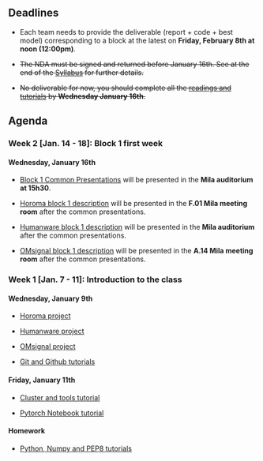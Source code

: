 ## Deadlines

- Each team needs to provide the deliverable (report + code + best model) corresponding
to a block at the latest on __Friday, February 8th at noon (12:00pm)__.

- ~~The NDA must be signed and returned before January 16th. See at the end of the [Syllabus](https://github.com/mila-udem/ift6759/blob/master/syllabus.md) for further details.~~

- ~~No deliverable for now, you should complete all the [readings and tutorials](https://github.com/mila-udem/ift6759/blob/master/tutorials/python-numpy-pytorch.md) by __Wednesday January 16th__.~~ 

## Agenda

### Week 2 [Jan. 14 - 18]: Block 1 first week

#### Wednesday, January 16th

- [Block 1 Common Presentations](https://github.com/mila-udem/ift6759/blob/master/tutorials/common-week2.pdf) will be presented in the __Mila auditorium at 15h30__.

- [Horoma block 1 description](https://github.com/mila-udem/ift6759/blob/master/projects/horoma-block1.pdf) will be presented in the __F.01 Mila meeting room__ after the common presentations.

- [Humanware block 1 description](https://github.com/mila-udem/ift6759/blob/master/projects/humanware-block1.pdf) will be presented in the __Mila auditorium__ after the common presentations.

- [OMsignal block 1 description](https://github.com/mila-udem/ift6759/blob/master/projects/omsignal-block1.pdf) will be presented in the __A.14 Mila meeting room__ after the common presentations.

### Week 1 [Jan. 7 - 11]: Introduction to the class <a name="first_week"></a>

#### Wednesday, January 9th

- [Horoma project](https://github.com/mila-udem/ift6759/blob/master/projects/intro-horoma.pdf)

- [Humanware project](https://github.com/mila-udem/ift6759/blob/master/projects/intro-humanware.pdf)

- [OMsignal project](https://github.com/mila-udem/ift6759/blob/master/projects/intro-omsignal.pdf)

- [Git and Github tutorials](https://github.com/mila-udem/ift6759/blob/master/tutorials/git-tutorial.pdf)


#### Friday, January 11th

- [Cluster and tools tutorial](https://github.com/mila-udem/ift6759/blob/master/tutorials/cluster.pdf)

- [Pytorch Notebook tutorial](http://nbviewer.jupyter.org/github/ds4dm/tipsntricks/blob/master/pytorch/tutorial.ipynb)

#### Homework

 - [Python, Numpy and PEP8 tutorials](https://github.com/mila-udem/ift6759/blob/master/tutorials/python-numpy-pytorch.md)




